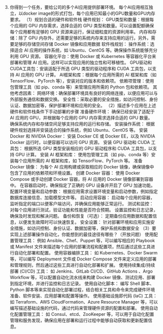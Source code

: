 3. 你得到一个任务，要给公司的多个AI应用提供部署环境。
每个AI应用相互独立，以docker image的形式打包，每个应用已知最小的GPU数量和GPU内存要求。
（1）规划合适的硬件和软件栈
    硬件规划：
        GPU类型和数量：根据每个应用的 GPU 内存需求，选择合适的 GPU 类型和数量。可以设置配额确保每个应用都有足够的 GPU 资源来运行，保证细粒度的资源利用率。
        内存和存储：除了 GPU 内存外，还需要足够的系统内存来支持应用的运行。另外，需要足够的存储空间存储 Docker 镜像和应用数据
    软件栈规划：
        操作系统：选择适合 AI 应用的操作系统，如 Ubuntu、CentOS 等。确保操作系统能够充分利用 GPU 资源。
        容器化平台：使用 Docker 或 Kubernetes 等容器化平台来部署和管理 AI 应用。这样可以实现应用的独立性和可移植性。
        GPU驱动和CUDA工具包：安装适配于所选 GPU 类型的驱动程序和 CUDA 工具包，以支持 AI 应用的 GPU 计算。
        AI框架和库：根据每个应用所需的 AI 框架和库（如 TensorFlow、PyTorch 等），安装对应的版本和依赖项。
        依赖项管理：使用包管理工具（如 pip、conda 等）来管理应用所需的 Python 包和依赖项。
    其他考虑因素：
        网络环境：确保部署环境具有良好的网络连接，以便应用可以与外部服务通信和数据交换。
        安全性：采取必要的安全措施，如访问控制、身份认证、数据加密等，保护部署环境和应用的安全。
（2）描述多个应用在上述硬件和软件栈条件下手动部署的步骤
    准备硬件环境：
        确保已经安装了适配于 AI 应用的 GPU，并根据每个应用的 GPU 内存需求选择合适的 GPU 数量。
        确保系统内存和存储空间足够支持应用的运行和存储。
    安装操作系统：
        根据硬件规划选择并安装适合的操作系统，例如 Ubuntu、CentOS 等。
    安装 Docker 和 NVIDIA Docker：
        安装 Docker CE 或 Docker EE，以及 NVIDIA Docker 运行时，以便容器可以访问 GPU 资源。
    安装 GPU 驱动和 CUDA 工具包：
        根据所选 GPU 类型安装相应的 GPU 驱动程序和 CUDA 工具包，以支持 GPU 计算。
    安装 AI 框架和库：
        使用包管理工具（如 pip、conda 等）安装每个应用所需的 AI 框架和库，如 TensorFlow、PyTorch 等。
    准备 Docker 镜像：
        为每个 AI 应用构建或获取相应的 Docker 镜像，确保镜像中包含了应用的依赖项和环境设置。
    创建 Docker 容器：
        使用 Docker Compose 或手动创建 Docker 容器，将 AI 应用的 Docker 镜像部署到容器中。
        在容器启动时，确保指定了正确的 GPU 设备并开启了 GPU 加速功能。
    配置环境变量和启动参数：
        根据应用需求设置环境变量和启动参数，例如指定数据库连接信息、加载模型文件等。
    启动应用容器：
        启动每个应用的容器，监听指定的端口以便客户端访问，并确保应用能够正常运行。
    测试和监控：
        对每个应用进行测试，验证功能和性能是否符合预期。
        设置监控和日志记录，确保及时发现和解决问题。
    备份和恢复（可选）：
        定期备份应用数据和配置信息，以便发生故障时可以快速恢复。
    安全设置：
        针对部署环境和应用实施安全措施，如访问控制、身份认证、数据加密等，保护系统和数据安全
（3）要实现上述部署操作自动化，你能想到的最佳途径有哪些？（开放问题）
    使用配置管理工具：
        例如 Ansible、Chef、Puppet 等，可以编写相应的 Playbook 或 Manifest 文件来描述每个应用的部署流程和配置项，然后通过这些工具进行自动化部署和配置。
    使用容器编排工具：
        如 Kubernetes、Docker Swarm 等，可以编写 Deployment 文件或 Docker Compose 文件来定义应用的部署和管理规则，然后通过这些工具进行自动化部署和扩展。
    使用持续集成/持续部署 (CI/CD) 工具：
        如 Jenkins、GitLab CI/CD、GitHub Actions 、Argo Workflow 等，可以配置自动化流水线来构建 Docker 镜像、测试应用、部署到指定环境，并进行监控和日志记录。
    使用自动化脚本：
        编写 Shell 脚本、Python 脚本等来实现自动化部署过程，结合相关工具和命令来完成硬件环境准备、软件安装、应用部署和配置等操作。
    使用基础设施即代码 (IaC) 工具：
        如 Terraform、AWS CloudFormation、Azure Resource Manager 等，可以编写描述基础设施的代码，通过代码来管理硬件资源的配置和部署。
    使用自动化配置管理工具：
        如 Consul、etcd、ZooKeeper 等，可以用于自动化配置管理和服务发现，确保应用在部署和运行过程中能够自动获取和更新配置信息。